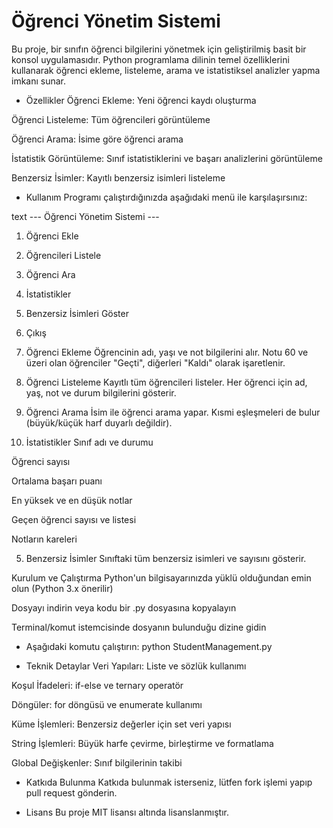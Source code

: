 # Öğrenci Yönetim Sistemi
Bu proje, bir sınıfın öğrenci bilgilerini yönetmek için geliştirilmiş basit bir konsol uygulamasıdır. Python programlama dilinin temel özelliklerini kullanarak öğrenci ekleme, listeleme, arama ve istatistiksel analizler yapma imkanı sunar.

- Özellikler
Öğrenci Ekleme: Yeni öğrenci kaydı oluşturma

Öğrenci Listeleme: Tüm öğrencileri görüntüleme

Öğrenci Arama: İsime göre öğrenci arama

İstatistik Görüntüleme: Sınıf istatistiklerini ve başarı analizlerini görüntüleme

Benzersiz İsimler: Kayıtlı benzersiz isimleri listeleme

- Kullanım
Programı çalıştırdığınızda aşağıdaki menü ile karşılaşırsınız:

text
--- Öğrenci Yönetim Sistemi ---
1. Öğrenci Ekle
2. Öğrencileri Listele
3. Öğrenci Ara
4. İstatistikler
5. Benzersiz İsimleri Göster
6. Çıkış
1. Öğrenci Ekleme
Öğrencinin adı, yaşı ve not bilgilerini alır. Notu 60 ve üzeri olan öğrenciler "Geçti", diğerleri "Kaldı" olarak işaretlenir.

2. Öğrenci Listeleme
Kayıtlı tüm öğrencileri listeler. Her öğrenci için ad, yaş, not ve durum bilgilerini gösterir.

3. Öğrenci Arama
İsim ile öğrenci arama yapar. Kısmi eşleşmeleri de bulur (büyük/küçük harf duyarlı değildir).

4. İstatistikler
Sınıf adı ve durumu

Öğrenci sayısı

Ortalama başarı puanı

En yüksek ve en düşük notlar

Geçen öğrenci sayısı ve listesi

Notların kareleri

5. Benzersiz İsimler
Sınıftaki tüm benzersiz isimleri ve sayısını gösterir.

Kurulum ve Çalıştırma
Python'un bilgisayarınızda yüklü olduğundan emin olun (Python 3.x önerilir)

Dosyayı indirin veya kodu bir .py dosyasına kopyalayın

Terminal/komut istemcisinde dosyanın bulunduğu dizine gidin

- Aşağıdaki komutu çalıştırın:
python StudentManagement.py

- Teknik Detaylar
Veri Yapıları: Liste ve sözlük kullanımı

Koşul İfadeleri: if-else ve ternary operatör

Döngüler: for döngüsü ve enumerate kullanımı

Küme İşlemleri: Benzersiz değerler için set veri yapısı

String İşlemleri: Büyük harfe çevirme, birleştirme ve formatlama

Global Değişkenler: Sınıf bilgilerinin takibi

- Katkıda Bulunma
Katkıda bulunmak isterseniz, lütfen fork işlemi yapıp pull request gönderin.

- Lisans
Bu proje MIT lisansı altında lisanslanmıştır.